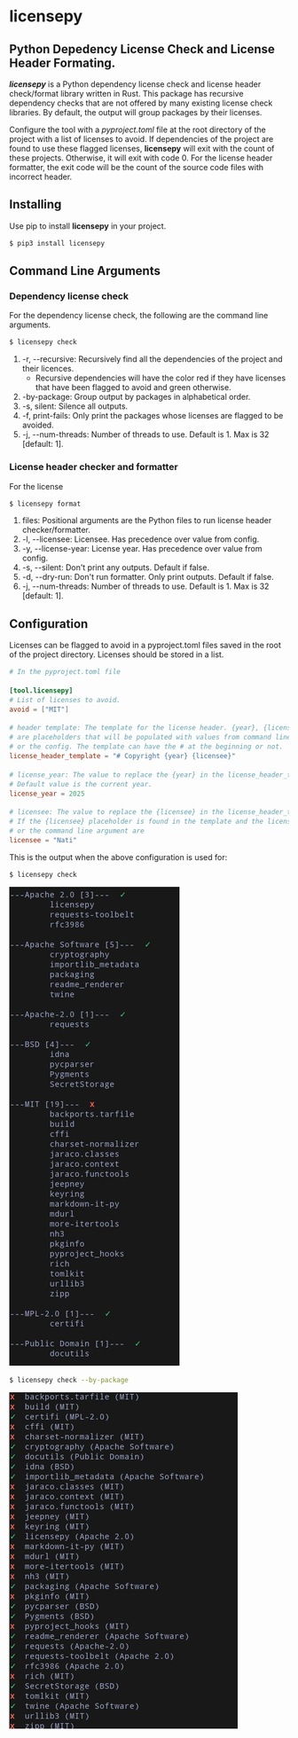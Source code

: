 # licensepy
## Python Depedency License Check and License Header Formating.

**_licensepy_** is a Python dependency license check and license header check/format library written in Rust. This package has recursive dependency checks that are not offered by many existing license check libraries. By default, the output will group packages by their licenses.

<!--![](https://raw.githubusercontent.com/natibek/licensepy/main/imgs/licensepy_output.png)-->

Configure the tool with a _pyproject.toml_ file at the root directory of the project with a list of licenses to avoid. If dependencies of the project are found to use these flagged licenses, **licensepy** will exit with the count of these projects. Otherwise, it will exit with code 0. For the license header formatter, the exit code will be the count of the source code files with incorrect header.

## Installing

Use pip to install **licensepy** in your project.

```bash
$ pip3 install licensepy
```

## Command Line Arguments

### Dependency license check
For the dependency license check, the following are the command line arguments.

```bash
$ licensepy check
```
1. -r, --recursive: Recursively find all the dependencies of the project and their licences.
   <!--![](https://raw.githubusercontent.com/natibek/licensepy/main/imgs/licensepy_recursive.png)-->
   - Recursive dependencies will have the color red if they have licenses that have been flagged to avoid and green otherwise.
     <!--![](https://raw.githubusercontent.com/natibek/licensepy/main/imgs/licensepy_recursive_avoid_mit.png)-->
1. -by-package: Group output by packages in alphabetical order.
   <!--![](https://raw.githubusercontent.com/natibek/licensepy/main/imgs/licensepy_output_by_package.png)-->
1. -s, silent: Silence all outputs.
1. -f, print-fails: Only print the packages whose licenses are flagged to be avoided.
1. -j, --num-threads: Number of threads to use. Default is 1. Max is 32 [default: 1].

### License header checker and formatter

For the license
```bash
$ licensepy format
```

1. files: Positional arguments are the Python files to run license header checker/formatter.
1. -l, --licensee: Licensee. Has precedence over value from config.
1. -y, --license-year: License year. Has precedence over value from config.
1. -s, --silent: Don't print any outputs. Default if false.
1. -d, --dry-run: Don't run formatter. Only print outputs. Default if false.
1. -j, --num-threads: Number of threads to use. Default is 1. Max is 32 [default: 1].

## Configuration

Licenses can be flagged to avoid in a pyproject.toml files saved in the root of the project directory. Licenses should be stored in a list.

```toml
# In the pyproject.toml file

[tool.licensepy]
# List of licenses to avoid.
avoid = ["MIT"]

# header template: The template for the license header. {year}, {licensee}
# are placeholders that will be populated with values from command line
# or the config. The template can have the # at the beginning or not.
license_header_template = "# Copyright {year} {licensee}"

# license_year: The value to replace the {year} in the license_header_template.
# Default value is the current year.
license_year = 2025

# licensee: The value to replace the {licensee} in the license_header_template.
# If the {licensee} placeholder is found in the template and the licensee field
# or the command line argument are
licensee = "Nati"
```

This is the output when the above configuration is used for:

```bash
$ licensepy check
```

![](https://raw.githubusercontent.com/natibek/licensepy/main/imgs/licensepy_avoid_mit.png)

```bash
$ licensepy check --by-package
```

![](https://raw.githubusercontent.com/natibek/licensepy/main/imgs/licensepy_by_package_avoid_MIT.png)
